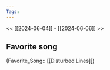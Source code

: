 ```yaml
---
Tags: 
---
```

 << [[2024-06-04]] - [[2024-06-06]] >> 
## Favorite song
(Favorite_Song:: [[Disturbed Lines]])
